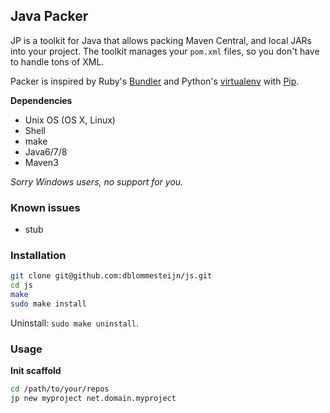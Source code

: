 ## Java Packer

JP is a toolkit for Java that allows packing Maven Central, and local JARs into your project. The toolkit manages your `pom.xml` files, so you don't have to handle tons of XML.

Packer is inspired by Ruby's [Bundler](http://bundler.io/) and Python's [virtualenv](https://virtualenv.readthedocs.org/en/latest/) with [Pip](https://pip.readthedocs.org/en/latest/).

**Dependencies**

* Unix OS (OS X, Linux)
* Shell
* make
* Java6/7/8
* Maven3

*Sorry Windows users, no support for you.*


### Known issues

* stub


### Installation

```bash
git clone git@github.com:dblommesteijn/js.git
cd js
make
sudo make install
```

Uninstall: `sudo make uninstall`.


### Usage

**Init scaffold**

```bash
cd /path/to/your/repos
jp new myproject net.domain.myproject
```



